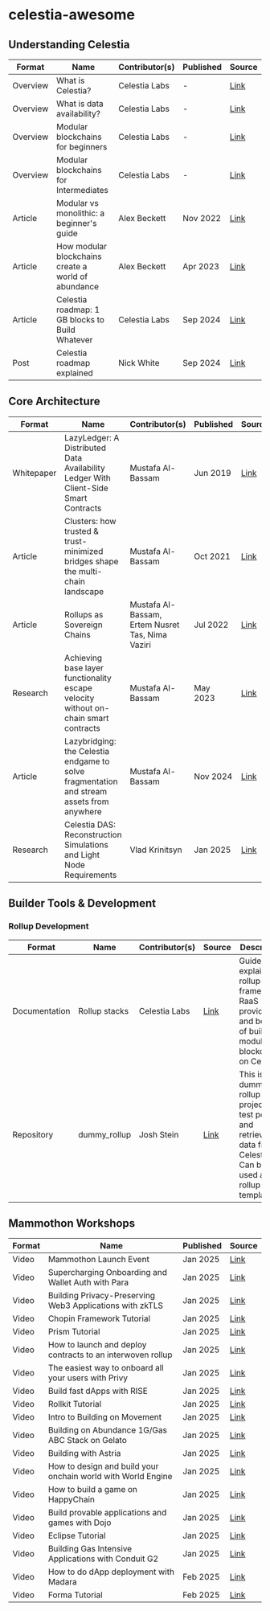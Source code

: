 # celestia-awesome

## Understanding Celestia

| Format     | Name                                                      | Contributor(s)   | Published | Source                                                                               |
|------------|-----------------------------------------------------------|------------------|-----------|--------------------------------------------------------------------------------------|
| Overview   | What is Celestia?                                         | Celestia Labs    | -         | [Link](https://celestia.org/what-is-celestia/)                                       |
| Overview   | What is data availability?                                | Celestia Labs    | -         | [Link](https://celestia.org/what-is-da/)                                             |
| Overview   | Modular blockchains for beginners                         | Celestia Labs    | -         | [Link](https://celestia.org/learn/beginners/modular-blockchains-for-beginners/)      |
| Overview   | Modular blockchains for Intermediates                     | Celestia Labs    | -         | [Link](https://celestia.org/learn/intermediates/modular-and-monolithic-blockchains/) |
| Article    | Modular vs monolithic: a beginner's guide                 | Alex Beckett     | Nov 2022  | [Link](https://blog.celestia.org/modular-vs-monolithic-a-beginners-guide/)           |
| Article    | How modular blockchains create a world of abundance       | Alex Beckett     | Apr 2023  | [Link](https://blog.celestia.org/abundant-blockchains/)                              |
| Article    | Celestia roadmap: 1 GB blocks to Build Whatever           | Celestia Labs    | Sep 2024  | [Link](https://blog.celestia.org/roadmap/)                                           |
| Post       | Celestia roadmap explained                                | Nick White       | Sep 2024  | [Link](https://x.com/nickwh8te/status/1831730037198070246)                                           |

## Core Architecture

| Format     | Name                                                                                      | Contributor(s)                                   | Published  | Source                                                                   |
|------------|-------------------------------------------------------------------------------------------|--------------------------------------------------|------------|--------------------------------------------------------------------------|
| Whitepaper | LazyLedger: A Distributed Data Availability Ledger With Client-Side Smart Contracts       | Mustafa Al-Bassam                                | Jun 2019 | [Link](https://arxiv.org/abs/1905.09274)                                   |
| Article    | Clusters: how trusted & trust-minimized bridges shape the multi-chain landscape           | Mustafa Al-Bassam                                | Oct 2021 | [Link](https://blog.celestia.org/clusters/)                                |
| Article    | Rollups as Sovereign Chains                                                               | Mustafa Al-Bassam, Ertem Nusret Tas, Nima Vaziri | Jul 2022 | [Link](https://blog.celestia.org/sovereign-rollup-chains/)                 |
| Research   | Achieving base layer functionality escape velocity without on-chain smart contracts       | Mustafa Al-Bassam                                | May 2023 | [Link](https://forum.celestia.org/t/achieving-base-layer-functionality-escape-velocity-without-on-chain-smart-contracts-using-sovereign-zk-rollups/95) |
| Article    | Lazybridging: the Celestia endgame to solve fragmentation and stream assets from anywhere | Mustafa Al-Bassam                                | Nov 2024 | [Link](https://blog.celestia.org/lazybridging/)                             |
| Research   | Celestia DAS: Reconstruction Simulations and Light Node Requirements                      | Vlad Krinitsyn                                   | Jan 2025 | [Link](https://forum.celestia.org/t/celestia-das-reconstruction-simulations-and-light-node-requirements/1891) |

## Builder Tools & Development

### Rollup Development

| Format        | Name                                                                                      | Contributor(s)          | Source                                                 | Description                                            |
|---------------|-------------------------------------------------------------------------------------------|-------------------------|--------------------------------------------------------|--------------------------------------------------------|
| Documentation | Rollup stacks                                                                             | Celestia Labs           | [Link](https://docs.celestia.org/how-to-guides/rollup-stacks)       | Guide explaining rollup frameworks, RaaS providers, and benefits of building modular blockchains on Celestia. |
| Repository    | dummy_rollup                                                                              | Josh Stein              | [Link](https://github.com/jcstein/dummy_rollup/)       | This is a dummy rollup project to test posting and retrieving data from Celestia. Can be used as rollup template. |

## Mammothon Workshops

| Format  | Name                                                         | Published | Source                               |
|---------|--------------------------------------------------------------|-----------|--------------------------------------|
| Video   | Mammothon Launch Event                                       | Jan 2025  | [Link](https://youtu.be/3Tb3NpFR5ww) |
| Video   | Supercharging Onboarding and Wallet Auth with Para           | Jan 2025  | [Link](https://youtu.be/_-6YJIZF4uY) |
| Video   | Building Privacy-Preserving Web3 Applications with zkTLS     | Jan 2025  | [Link](https://youtu.be/YQVG6_qZNWI) |
| Video   | Chopin Framework Tutorial                                    | Jan 2025  | [Link](https://youtu.be/1yrwmWHf2vU) |
| Video   | Prism Tutorial                                               | Jan 2025  | [Link](https://youtu.be/BWGAnuL3GOQ) |
| Video   | How to launch and deploy contracts to an interwoven rollup   | Jan 2025  | [Link](https://youtu.be/ToQ8UrUnXAQ) |
| Video   | The easiest way to onboard all your users with Privy         | Jan 2025  | [Link](https://youtu.be/ueW1zCjOJBo) |
| Video   | Build fast dApps with RISE                                   | Jan 2025  | [Link](https://youtu.be/Oq-K2GSyozo) |
| Video   | Rollkit Tutorial                                             | Jan 2025  | [Link](https://youtu.be/SG8ReeNlGaA) |
| Video   | Intro to Building on Movement                                | Jan 2025  | [Link](https://youtu.be/nOge11wZbZU) |
| Video   | Building on Abundance 1G/Gas ABC Stack on Gelato             | Jan 2025  | [Link](https://youtu.be/To6ZBwcpsb0) |
| Video   | Building with Astria                                         | Jan 2025  | [Link](https://youtu.be/-jJ-JUT8nkI) |
| Video   | How to design and build your onchain world with World Engine | Jan 2025  | [Link](https://youtu.be/BCl-89ob120) |
| Video   | How to build a game on HappyChain                            | Jan 2025  | [Link](https://youtu.be/ZWQ4bHj5J9w) |
| Video   | Build provable applications and games with Dojo              | Jan 2025  | [Link](https://youtu.be/sj0lJjufby4) |
| Video   | Eclipse Tutorial                                             | Jan 2025  | [Link](https://youtu.be/gwEXCHTZkzc) |
| Video   | Building Gas Intensive Applications with Conduit G2          | Jan 2025  | [Link](https://youtu.be/t82-Q-NgxQQ) |
| Video   | How to do dApp deployment with Madara                        | Feb 2025  | [Link](https://youtu.be/4dNJoOntC9o) |
| Video   | Forma Tutorial                                               | Feb 2025  | [Link](https://youtu.be/8NLUbwooORw) |
